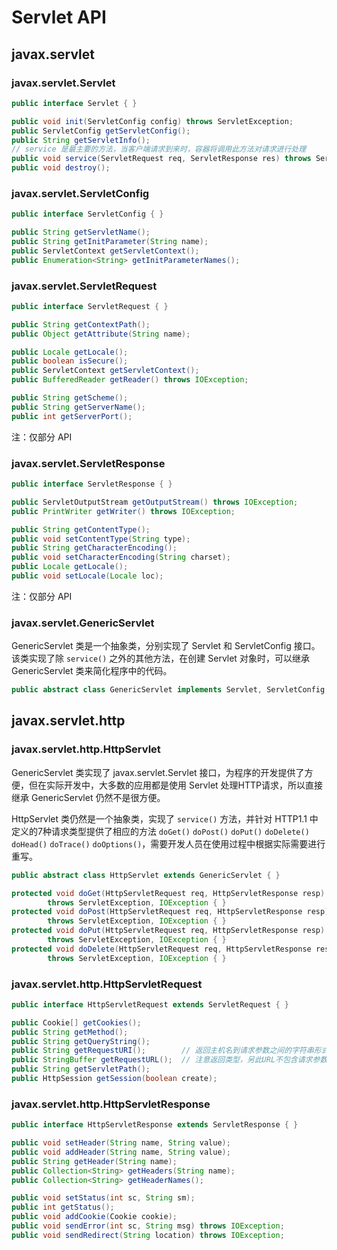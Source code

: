 # Servlet API

## javax.servlet

### javax.servlet.Servlet

```java
public interface Servlet { }

public void init(ServletConfig config) throws ServletException;
public ServletConfig getServletConfig();
public String getServletInfo();
// service 是最主要的方法，当客户端请求到来时，容器将调用此方法对请求进行处理
public void service(ServletRequest req, ServletResponse res) throws ServletException, IOException;
public void destroy();
```

### javax.servlet.ServletConfig

```java
public interface ServletConfig { }

public String getServletName();
public String getInitParameter(String name);
public ServletContext getServletContext();
public Enumeration<String> getInitParameterNames();
```

### javax.servlet.ServletRequest

```java
public interface ServletRequest { }

public String getContextPath();
public Object getAttribute(String name);

public Locale getLocale();
public boolean isSecure();
public ServletContext getServletContext();
public BufferedReader getReader() throws IOException;

public String getScheme();
public String getServerName();
public int getServerPort();
```

注：仅部分 API

### javax.servlet.ServletResponse

```java
public interface ServletResponse { }

public ServletOutputStream getOutputStream() throws IOException;
public PrintWriter getWriter() throws IOException;

public String getContentType();
public void setContentType(String type);
public String getCharacterEncoding();
public void setCharacterEncoding(String charset);
public Locale getLocale();
public void setLocale(Locale loc);
```

注：仅部分 API

### javax.servlet.GenericServlet

GenericServlet 类是一个抽象类，分别实现了 Servlet 和 ServletConfig 接口。该类实现了除 `service()` 之外的其他方法，在创建 Servlet 对象时，可以继承 GenericServlet 类来简化程序中的代码。

```java
public abstract class GenericServlet implements Servlet, ServletConfig, java.io.Serializable { }
```


## javax.servlet.http

### javax.servlet.http.HttpServlet

GenericServlet 类实现了 javax.servlet.Servlet 接口，为程序的开发提供了方便，但在实际开发中，大多数的应用都是使用 Servlet 处理HTTP请求，所以直接继承 GenericServlet 仍然不是很方便。

HttpServlet 类仍然是一个抽象类，实现了 `service()` 方法，并针对 HTTP1.1 中定义的7种请求类型提供了相应的方法 `doGet()` `doPost()` `doPut()` `doDelete()` `doHead()` `doTrace()` `doOptions()`，需要开发人员在使用过程中根据实际需要进行重写。

```java
public abstract class HttpServlet extends GenericServlet { }

protected void doGet(HttpServletRequest req, HttpServletResponse resp)
        throws ServletException, IOException { }
protected void doPost(HttpServletRequest req, HttpServletResponse resp)
        throws ServletException, IOException { }
protected void doPut(HttpServletRequest req, HttpServletResponse resp)
        throws ServletException, IOException { }
protected void doDelete(HttpServletRequest req, HttpServletResponse resp)
        throws ServletException, IOException { }
```

### javax.servlet.http.HttpServletRequest

```java
public interface HttpServletRequest extends ServletRequest { }

public Cookie[] getCookies();
public String getMethod();
public String getQueryString();
public String getRequestURI();        // 返回主机名到请求参数之间的字符串形式
public StringBuffer getRequestURL();  // 注意返回类型，另此URL不包含请求参数
public String getServletPath();
public HttpSession getSession(boolean create);
```

### javax.servlet.http.HttpServletResponse

```java
public interface HttpServletResponse extends ServletResponse { }

public void setHeader(String name, String value);
public void addHeader(String name, String value);
public String getHeader(String name); 
public Collection<String> getHeaders(String name); 
public Collection<String> getHeaderNames();

public void setStatus(int sc, String sm);
public int getStatus();
public void addCookie(Cookie cookie);
public void sendError(int sc, String msg) throws IOException;
public void sendRedirect(String location) throws IOException;
```
